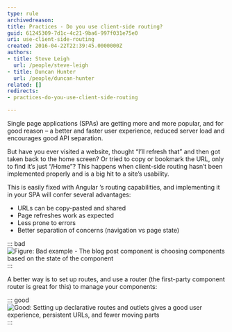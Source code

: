 ```yaml
---
type: rule
archivedreason: 
title: Practices - Do you use client-side routing?
guid: 61245309-7d1c-4c21-9ba6-997f031e75e0
uri: use-client-side-routing
created: 2016-04-22T22:39:45.0000000Z
authors:
- title: Steve Leigh
  url: /people/steve-leigh
- title: Duncan Hunter
  url: /people/duncan-hunter
related: []
redirects:
- practices-do-you-use-client-side-routing

---
```


Single page applications (SPAs) are getting more and more popular, and for good reason – a better and faster user experience, reduced server load and encourages good API separation.

But have you ever visited a website, thought “I’ll refresh that” and then got taken back to the home screen? Or tried to copy or bookmark the URL, only to find it’s just “/Home”? This happens when client-side routing hasn’t been implemented properly and is a big hit to a site’s usability.

<!--endintro-->

This is easily fixed with Angular ’s routing capabilities, and implementing it in your SPA will confer several advantages:

* URLs can be copy-pasted and shared
* Page refreshes work as expected
* Less prone to errors
* Better separation of concerns (navigation vs page state)



::: bad  
![Figure: Bad example - The blog post component is choosing components based on the state of the component](client-side-bad.png)  
:::

A better way is to set up routes, and use a router (the first-party component router is great for this) to manage your components:


::: good  
![Good: Setting up declarative routes and outlets gives a good user experience, persistent URLs, and fewer moving parts](client-side-good.png)  
:::
